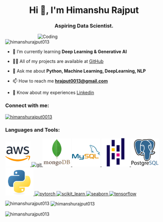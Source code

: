 <h1 align="center">Hi 👋, I'm Himanshu Rajput</h1>
<h3 align="center">Aspiring Data Scientist.</h3>
<img align="right" alt="Coding" width="400" src="https://cdn.dribbble.com/users/1162077/screenshots/3848914/programmer.gif">
<p align="left"> <img src="https://komarev.com/ghpvc/?username=himanshurajput013&label=Profile%20views&color=0e75b6&style=flat" alt="himanshurajput013" /> </p>

- 🌱 I’m currently learning **Deep Learning & Generative AI**

- 👨‍💻 All of my projects are available at [GitHub](GitHub)

- 💬 Ask me about **Python, Machine Learning, DeepLearning, NLP**

- 📫 How to reach me **hrajput0013@gmail.com**

- 📄 Know about my experiences [Linkedin](https://www.linkedin.com/in/abishekkumaryadav1/overlay/1720402185194/single-media-viewer/?profileId=ACoAADs_rEMBOQHLlADoSIJefiNDHRDHV0ghVw4)

<h3 align="left">Connect with me:</h3>
<p align="left">
<a href="www.linkedin.com/in/himanshurajput0013/" target="blank"><img align="center" src="https://raw.githubusercontent.com/rahuldkjain/github-profile-readme-generator/master/src/images/icons/Social/linked-in-alt.svg" alt="himanshurajput0013" height="30" width="40" /></a>
</p>

<h3 align="left">Languages and Tools:</h3>
<p align="left"> <a href="https://aws.amazon.com" target="_blank" rel="noreferrer"> <img src="https://raw.githubusercontent.com/devicons/devicon/master/icons/amazonwebservices/amazonwebservices-original-wordmark.svg" alt="aws" width="80" height="80"/> </a> <a href="https://git-scm.com/" target="_blank" rel="noreferrer"> <img src="https://www.vectorlogo.zone/logos/git-scm/git-scm-icon.svg" alt="git" width="90" height="90"/> </a> <a href="https://www.mongodb.com/" target="_blank" rel="noreferrer"> <img src="https://raw.githubusercontent.com/devicons/devicon/master/icons/mongodb/mongodb-original-wordmark.svg" alt="mongodb" width="90" height="90"/> </a> <a href="https://www.mysql.com/" target="_blank" rel="noreferrer"> <img src="https://raw.githubusercontent.com/devicons/devicon/master/icons/mysql/mysql-original-wordmark.svg" alt="mysql" width="90" height="90"/> </a> <a href="https://pandas.pydata.org/" target="_blank" rel="noreferrer"> <img src="https://raw.githubusercontent.com/devicons/devicon/2ae2a900d2f041da66e950e4d48052658d850630/icons/pandas/pandas-original.svg" alt="pandas" width="90" height="90"/> </a> <a href="https://www.postgresql.org" target="_blank" rel="noreferrer"> <img src="https://raw.githubusercontent.com/devicons/devicon/master/icons/postgresql/postgresql-original-wordmark.svg" alt="postgresql" width="90" height="90"/> </a> <a href="https://www.python.org" target="_blank" rel="noreferrer"> <img src="https://raw.githubusercontent.com/devicons/devicon/master/icons/python/python-original.svg" alt="python" width="90" height="90"/> </a> <a href="https://pytorch.org/" target="_blank" rel="noreferrer"> <img src="https://www.vectorlogo.zone/logos/pytorch/pytorch-icon.svg" alt="pytorch" width="90" height="90"/> </a> <a href="https://scikit-learn.org/" target="_blank" rel="noreferrer"> <img src="https://upload.wikimedia.org/wikipedia/commons/0/05/Scikit_learn_logo_small.svg" alt="scikit_learn" width="90" height="90"/> </a> <a href="https://seaborn.pydata.org/" target="_blank" rel="noreferrer"> <img src="https://seaborn.pydata.org/_images/logo-mark-lightbg.svg" alt="seaborn" width="90" height="90"/> </a> <a href="https://www.tensorflow.org" target="_blank" rel="noreferrer"> <img src="https://www.vectorlogo.zone/logos/tensorflow/tensorflow-icon.svg" alt="tensorflow" width="90" height="90"/> </a> </p>

<p><img align="left" src="https://github-readme-stats.vercel.app/api/top-langs?username=himanshurajput013&show_icons=true&locale=en&layout=compact" alt="himanshurajput013" /></p>

<p>&nbsp;<img align="center" src="https://github-readme-stats.vercel.app/api?username=himanshurajput013&show_icons=true&locale=en" alt="himanshurajput013" /></p>

<p><img align="center" src="https://github-readme-streak-stats.herokuapp.com/?user=himanshurajput013&" alt="himanshurajput013" /></p>
